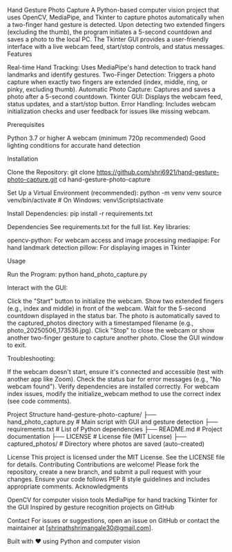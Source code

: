Hand Gesture Photo Capture
A Python-based computer vision project that uses OpenCV, MediaPipe, and Tkinter to capture photos automatically when a two-finger hand gesture is detected. Upon detecting two extended fingers (excluding the thumb), the program initiates a 5-second countdown and saves a photo to the local PC. The Tkinter GUI provides a user-friendly interface with a live webcam feed, start/stop controls, and status messages.
Features

Real-time Hand Tracking: Uses MediaPipe's hand detection to track hand landmarks and identify gestures.
Two-Finger Detection: Triggers a photo capture when exactly two fingers are extended (index, middle, ring, or pinky, excluding thumb).
Automatic Photo Capture: Captures and saves a photo after a 5-second countdown.
Tkinter GUI: Displays the webcam feed, status updates, and a start/stop button.
Error Handling: Includes webcam initialization checks and user feedback for issues like missing webcam.

Prerequisites

Python 3.7 or higher
A webcam (minimum 720p recommended)
Good lighting conditions for accurate hand detection

Installation

Clone the Repository:
git clone https://github.com/shri6921/hand-gesture-photo-capture.git
cd hand-gesture-photo-capture


Set Up a Virtual Environment (recommended):
python -m venv venv
source venv/bin/activate  # On Windows: venv\Scripts\activate


Install Dependencies:
pip install -r requirements.txt



Dependencies
See requirements.txt for the full list. Key libraries:

opencv-python: For webcam access and image processing
mediapipe: For hand landmark detection
pillow: For displaying images in Tkinter

Usage

Run the Program:
python hand_photo_capture.py


Interact with the GUI:

Click the "Start" button to initialize the webcam.
Show two extended fingers (e.g., index and middle) in front of the webcam.
Wait for the 5-second countdown displayed in the status bar.
The photo is automatically saved to the captured_photos directory with a timestamped filename (e.g., photo_20250506_173536.jpg).
Click "Stop" to close the webcam or show another two-finger gesture to capture another photo.
Close the GUI window to exit.


Troubleshooting:

If the webcam doesn't start, ensure it's connected and accessible (test with another app like Zoom).
Check the status bar for error messages (e.g., "No webcam found").
Verify dependencies are installed correctly.
For webcam index issues, modify the initialize_webcam method to use the correct index (see code comments).



Project Structure
hand-gesture-photo-capture/
├── hand_photo_capture.py    # Main script with GUI and gesture detection
├── requirements.txt         # List of Python dependencies
├── README.md               # Project documentation
├── LICENSE                 # License file (MIT License)
├── captured_photos/        # Directory where photos are saved (auto-created)

License
This project is licensed under the MIT License. See the LICENSE file for details.
Contributing
Contributions are welcome! Please fork the repository, create a new branch, and submit a pull request with your changes. Ensure your code follows PEP 8 style guidelines and includes appropriate comments.
Acknowledgments

OpenCV for computer vision tools
MediaPipe for hand tracking
Tkinter for the GUI
Inspired by gesture recognition projects on GitHub

Contact
For issues or suggestions, open an issue on GitHub or contact the maintainer at [shrinathshrimangale30@gmail.com].

Built with ❤️ using Python and computer vision
